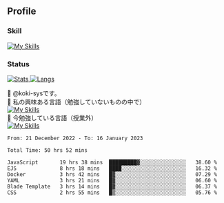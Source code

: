 ## Profile
### Skill
[![My Skills](https://skillicons.dev/icons?i=html,css,javascript,php,java,nodejs,react,bootstrap,docker,laravel,git,github,githubactions,materialui&theme=dark)](https://skillicons.dev)<br>
### Status
[![Stats](https://github-readme-stats.vercel.app/api?username=koki-sys&count_private=true&show_icons=true)
![Langs](https://github-readme-stats.vercel.app/api/top-langs/?username=koki-sys&layout=compact)](https://github.com/koki-sys)

👋 @koki-sysです。<br/>
👀 私の興味ある言語（勉強していないものの中で）<br/>
[![My Skills](https://skillicons.dev/icons?i=golang,gin&theme=dark)](https://skillicons.dev)<br/>
🌱 今勉強している言語（授業外）<br/>
[![My Skills](https://skillicons.dev/icons?i=typescript,react&theme=dark)](https://skillicons.dev)


<!---
koki-sys/koki-sys is a ✨ special ✨ repository because its `README.md` (this file) appears on your GitHub profile.
You can click the Preview link to take a look at your changes.
--->

<!--START_SECTION:waka-->

```text
From: 21 December 2022 - To: 16 January 2023

Total Time: 50 hrs 52 mins

JavaScript       19 hrs 38 mins  █████████▓░░░░░░░░░░░░░░░   38.60 %
EJS              8 hrs 18 mins   ████░░░░░░░░░░░░░░░░░░░░░   16.32 %
Docker           3 hrs 42 mins   █▓░░░░░░░░░░░░░░░░░░░░░░░   07.29 %
YAML             3 hrs 21 mins   █▓░░░░░░░░░░░░░░░░░░░░░░░   06.60 %
Blade Template   3 hrs 14 mins   █▓░░░░░░░░░░░░░░░░░░░░░░░   06.37 %
CSS              2 hrs 55 mins   █▒░░░░░░░░░░░░░░░░░░░░░░░   05.76 %
```

<!--END_SECTION:waka-->
